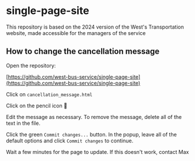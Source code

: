 # single-page-site

This repository is based on the 2024 version of the West's Transportation website, made accessible for the managers of the service

## How to change the cancellation message

Open the repository:

[https://github.com/west-bus-service/single-page-site](https://github.com/west-bus-service/single-page-site)

Click on `cancellation_message.html`

Click on the pencil icon :pencil:

Edit the message as necessary. To remove the message, delete all of the text in
the file.

Click the green `Commit changes...` button. In the popup, leave all of the default options and click `Commit changes` to continue.

Wait a few minutes for the page to update. If this doesn't work, contact Max
